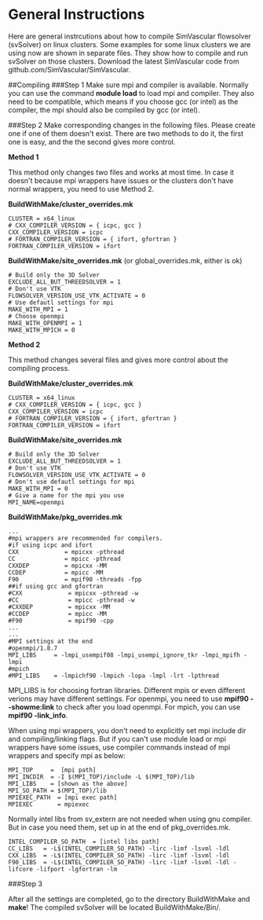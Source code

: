 # General Instructions 
Here are general instrcutions about how to compile SimVascular flowsolver (svSolver) on linux clusters. Some examples for some linux clusters we are using now are shown in separate files. They show how to compile and run svSolver on those clusters. Download the latest SimVascular code from github.com/SimVascular/SimVascular.

##Compiling
###Step 1
Make sure mpi and compiler is available. Normally you can use the command **module load** to load mpi and compiler. They also need to be compatible, which means if you choose gcc (or intel) as the compiler, the mpi should also be compiled by gcc (or intel). 

###Step 2
Make corresponding changes in the following files. Please create one if one of them doesn't exist. There are two methods to do it, the first one is easy, and the the second gives more control.

**Method 1**

This method only changes two files and works at most time. In case it doesn't because mpi wrappers have issues or the clusters don't have normal wrappers, you need to use Method 2.

**BuildWithMake/cluster_overrides.mk**
~~~
CLUSTER = x64_linux
# CXX_COMPILER_VERSION = { icpc, gcc }
CXX_COMPILER_VERSION = icpc
# FORTRAN_COMPILER_VERSION = { ifort, gfortran }
FORTRAN_COMPILER_VERSION = ifort
~~~

**BuildWithMake/site_overrides.mk** (or global_overrides.mk, either is ok)
~~~
# Build only the 3D Solver
EXCLUDE_ALL_BUT_THREEDSOLVER = 1
# Don't use VTK
FLOWSOLVER_VERSION_USE_VTK_ACTIVATE = 0
# Use defautl settings for mpi
MAKE_WITH_MPI = 1
# Choose openmpi
MAKE_WITH_OPENMPI = 1
MAKE_WITH_MPICH = 0
~~~

**Method 2**

This method changes several files and gives more control about the compiling process. 

**BuildWithMake/cluster_overrides.mk**
~~~
CLUSTER = x64_linux
# CXX_COMPILER_VERSION = { icpc, gcc }
CXX_COMPILER_VERSION = icpc
# FORTRAN_COMPILER_VERSION = { ifort, gfortran }
FORTRAN_COMPILER_VERSION = ifort
~~~

**BuildWithMake/site_overrides.mk**
~~~
# Build only the 3D Solver
EXCLUDE_ALL_BUT_THREEDSOLVER = 1
# Don't use VTK
FLOWSOLVER_VERSION_USE_VTK_ACTIVATE = 0
# Don't use defautl settings for mpi
MAKE_WITH_MPI = 0
# Give a name for the mpi you use
MPI_NAME=openmpi

~~~

**BuildWithMake/pkg_overrides.mk**
~~~
...
#mpi wrappers are recommended for compilers.
#if using icpc and ifort
CXX             = mpicxx -pthread
CC              = mpicc -pthread
CXXDEP          = mpicxx -MM
CCDEP           = mpicc -MM
F90             = mpif90 -threads -fpp
##if using gcc and gfortran
#CXX             = mpicxx -pthread -w
#CC              = mpicc -pthread -w
#CXXDEP          = mpicxx -MM
#CCDEP           = mpicc -MM
#F90             = mpif90 -cpp
...
...
#MPI settings at the end
#openmpi/1.8.7
MPI_LIBS     = -lmpi_usempif08 -lmpi_usempi_ignore_tkr -lmpi_mpifh -lmpi
#mpich
#MPI_LIBS    = -lmpichf90 -lmpich -lopa -lmpl -lrt -lpthread
~~~

MPI_LIBS is for choosing fortran libraries. Different mpis or even different verions may have different settings. For openmpi, you need to use **mpif90 --showme:link** to check after you load openmpi. For mpich, you can use **mpif90 -link_info**.

When using mpi wrappers, you don't need to explicitly set mpi include dir and compiling/linking flags. But if you can't use module load or mpi wrappers have some issues, use compiler commands instead of mpi wrappers and specify mpi as below:
~~~
MPI_TOP     =  [mpi path]
MPI_INCDIR  = -I $(MPI_TOP)/include -L $(MPI_TOP)/lib
MPI_LIBS    = [shown as the above]
MPI_SO_PATH = $(MPI_TOP)/lib
MPIEXEC_PATH  = [mpi exec path]
MPIEXEC       = mpiexec
~~~

Normally intel libs from sv_extern are not needed when using gnu compiler. But in case you need them, set up in at the end of pkg_overrides.mk.
~~~
INTEL_COMPILER_SO_PATH  = [intel libs path]
CC_LIBS   = -L$(INTEL_COMPILER_SO_PATH) -lirc -limf -lsvml -ldl
CXX_LIBS  = -L$(INTEL_COMPILER_SO_PATH) -lirc -limf -lsvml -ldl
F90_LIBS  = -L$(INTEL_COMPILER_SO_PATH) -lirc -limf -lsvml -ldl -lifcore -lifport -lgfortran -lm
~~~

###Step 3

After all the settings are completed, go to the directory BuildWithMake and **make**! The compiled svSolver will be located BuildWithMake/Bin/.
